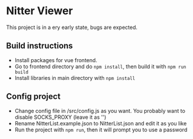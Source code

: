 # Nitter Viewer

This project is in a ery early state, bugs are expected.

## Build instructions
 - Install packages for vue frontend.
 - Go to frontend directory and do `npm install`, then build it with `npm run build`
 - Install libraries in main directory with `npm install`
## Config project
 - Change config file in /src/config.js as you want. You probably want to disable SOCKS_PROXY (leave it as '')
 - Rename NitterList.example.json to NitterList.json and edit it as you like
 - Run the project with `npm run`, then it will prompt you to use a password
